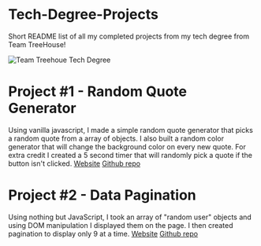 # Tech-Degree-Projects
Short README list of all my completed projects from my tech degree from Team TreeHouse!

![Team Treehoue Tech Degree](https://api.accredible.com/v1/frontend/credential_website_embed_image/certificate/46011569)

# Project #1 - Random Quote Generator
Using vanilla javascript, I made a simple random quote generator that picks a random quote from a array of objects. I also built a random color generator that will change the background color on every new quote. For extra credit I created a 5 second timer that will randomly pick a quote if the button isn't clicked. 
[Website](https://ccarver80.github.io/Random-Quote-Generator-TT-1/) [Github repo](https://github.com/ccarver80/Random-Quote-Generator-TT-1)

# Project #2 - Data Pagination
Using nothing but JavaScript, I took an array of "random user" objects and using DOM manipulation I displayed them on the page. I then created pagination to display only 9 at a time. 
[Website](https://ccarver80.github.io/Data-Pagination-and-Filtering-TT-2/) [Github repo](https://github.com/ccarver80/Data-Pagination-and-Filtering-TT-2)



